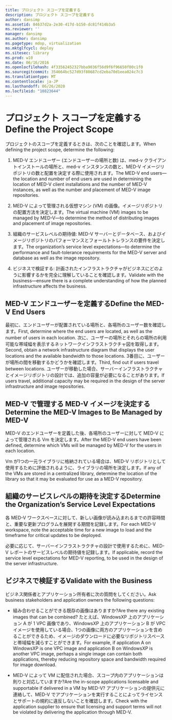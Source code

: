 ```yaml
---
title: プロジェクト スコープを定義する
description: プロジェクト スコープを定義する
author: dansimp
ms.assetid: 84637d2a-2e30-417d-b150-dc81f414b3a5
ms.reviewer: ''
manager: dansimp
ms.author: dansimp
ms.pagetype: mdop, virtualization
ms.mktglfcycl: deploy
ms.sitesec: library
ms.prod: w10
ms.date: 06/16/2016
ms.openlocfilehash: 4f33562452327bba9036f56d9f6f96650f00c1f0
ms.sourcegitcommit: 354664bc527d93f80687cd2eba70d1eea024c7c3
ms.translationtype: MT
ms.contentlocale: ja-JP
ms.lasthandoff: 06/26/2020
ms.locfileid: "10823644"
---
```

# <span data-ttu-id="314ac-103">プロジェクト スコープを定義する</span><span class="sxs-lookup"><span data-stu-id="314ac-103">Define the Project Scope</span></span>


<span data-ttu-id="314ac-104">プロジェクトのスコープを定義するときは、次のことを確認します。</span><span class="sxs-lookup"><span data-stu-id="314ac-104">When defining the project scope, determine the following:</span></span>

1.  <span data-ttu-id="314ac-105">MED-V エンドユーザー (エンドユーザーの場所と数) は、med-v クライアントインストールの場所と、med-v インスタンスの数と、MED-V イメージリポジトリの数と配置を決定する際に使用されます。</span><span class="sxs-lookup"><span data-stu-id="314ac-105">The MED-V end users—the location and number of end users are used in determining the location of MED-V client installations and the number of MED-V instances, as well as the number and placement of MED-V image repositories.</span></span>

2.  <span data-ttu-id="314ac-106">MED-V によって管理される仮想マシン (VM) の画像。イメージリポジトリの配置方法を決定します。</span><span class="sxs-lookup"><span data-stu-id="314ac-106">The virtual machine (VM) images to be managed by MED-V—to determine the method of distributing images and placement of image repositories.</span></span>

3.  <span data-ttu-id="314ac-107">組織のサービスレベルの期待値: MED-V サーバーとデータベース、およびイメージリポジトリのパフォーマンスとフォールトトレランスの要件を決定します。</span><span class="sxs-lookup"><span data-stu-id="314ac-107">The organization’s service level expectations—to determine the performance and fault-tolerance requirements for the MED-V server and database as well as the image repository.</span></span>

4.  <span data-ttu-id="314ac-108">ビジネスで検証する: 計画されたインフラストラクチャがビジネスにどのように影響するかを完全に理解していることを確認します。</span><span class="sxs-lookup"><span data-stu-id="314ac-108">Validate with the business—ensure there is a complete understanding of how the planned infrastructure affects the business.</span></span>

## <span data-ttu-id="314ac-109">MED-V エンドユーザーを定義する</span><span class="sxs-lookup"><span data-stu-id="314ac-109">Define the MED-V End Users</span></span>


<span data-ttu-id="314ac-110">最初に、エンドユーザーが配置されている場所と、各場所のユーザー数を確認します。</span><span class="sxs-lookup"><span data-stu-id="314ac-110">First, determine where the end users are located, as well as the number of users in each location.</span></span> <span data-ttu-id="314ac-111">次に、ユーザーの場所とそれらの場所の利用可能な帯域幅を表示するネットワークインフラストラクチャ図を取得します。</span><span class="sxs-lookup"><span data-stu-id="314ac-111">Second, obtain a network infrastructure diagram that displays the user locations and the available bandwidth to those locations.</span></span> <span data-ttu-id="314ac-112">3番目に、ユーザーが場所の間を移動するかどうかを確認します。</span><span class="sxs-lookup"><span data-stu-id="314ac-112">Third, find out if users travel between locations.</span></span> <span data-ttu-id="314ac-113">ユーザーが移動した場合、サーバーインフラストラクチャとイメージリポジトリの設計では、追加の容量が必要になることがあります。</span><span class="sxs-lookup"><span data-stu-id="314ac-113">If users travel, additional capacity may be required in the design of the server infrastructure and image repositories.</span></span>

## <span data-ttu-id="314ac-114">MED-V で管理する MED-V イメージを決定する</span><span class="sxs-lookup"><span data-stu-id="314ac-114">Determine the MED-V Images to Be Managed by MED-V</span></span>


<span data-ttu-id="314ac-115">MED-V のエンドユーザーを定義した後、各場所のユーザーに対して MED-V によって管理される Vm を決定します。</span><span class="sxs-lookup"><span data-stu-id="314ac-115">After the MED-V end users have been defined, determine which VMs will be managed by MED-V for the users in each location.</span></span>

<span data-ttu-id="314ac-116">Vm が1つの一元ライブラリに格納されている場合は、MED-V リポジトリとして使用するために評価されるように、ライブラリの場所を決定します。</span><span class="sxs-lookup"><span data-stu-id="314ac-116">If any of the VMs are stored in a centralized library, determine the location of the library so that it may be evaluated for use as a MED-V repository.</span></span>

## <a href="" id="determine-the-organization-s-service-level-expectations"></a><span data-ttu-id="314ac-117">組織のサービスレベルの期待を決定する</span><span class="sxs-lookup"><span data-stu-id="314ac-117">Determine the Organization’s Service Level Expectations</span></span>


<span data-ttu-id="314ac-118">各 MED-V ワークスペースに対して、新しい画像が読み込まれるまでの許容時間と、重要な更新プログラムを展開する期間を記録します。</span><span class="sxs-lookup"><span data-stu-id="314ac-118">For each MED-V workspace, note the acceptable time for a new image to load and the timeframe for critical updates to be deployed.</span></span>

<span data-ttu-id="314ac-119">必要に応じて、サーバーインフラストラクチャの設計で使用するために、MED-V レポートのサービスレベルの期待値を記録します。</span><span class="sxs-lookup"><span data-stu-id="314ac-119">If applicable, record the service level expectations for MED-V reporting, to be used in the design of the server infrastructure.</span></span>

## <span data-ttu-id="314ac-120">ビジネスで検証する</span><span class="sxs-lookup"><span data-stu-id="314ac-120">Validate with the Business</span></span>


<span data-ttu-id="314ac-121">ビジネス関係者とアプリケーション所有者に次の質問をしてください。</span><span class="sxs-lookup"><span data-stu-id="314ac-121">Ask business stakeholders and application owners the following questions:</span></span>

-   <span data-ttu-id="314ac-122">組み合わせることができる既存の画像はありますか?</span><span class="sxs-lookup"><span data-stu-id="314ac-122">Are there any existing images that can be combined?</span></span> <span data-ttu-id="314ac-123">たとえば、WindowsXP 上のアプリケーション A が 1 VPC 画像であり、WindowsXP 上のアプリケーション B が VPC イメージを使用している場合、1つの画像に両方のアプリケーションを含めることができるため、イメージのダウンロードに必要なリポジトリスペースと帯域幅を減らすことができます。</span><span class="sxs-lookup"><span data-stu-id="314ac-123">For example, if application A on WindowsXP is one VPC image and application B on WindowsXP is another VPC image, perhaps a single image can contain both applications, thereby reducing repository space and bandwidth required for image download.</span></span>

-   <span data-ttu-id="314ac-124">MED-V によって VM に配信された場合、スコープ内のアプリケーションは則りと対応していますか?</span><span class="sxs-lookup"><span data-stu-id="314ac-124">Are the in-scope applications licensable and supportable if delivered in a VM by MED-V?</span></span> <span data-ttu-id="314ac-125">アプリケーションの提供元に連絡して、MED-V でアプリケーションを実行することによってライセンスとサポートの規約に違反しないことを確認します。</span><span class="sxs-lookup"><span data-stu-id="314ac-125">Check with the application supplier to ensure that licensing and support terms will not be violated by delivering the application through MED-V.</span></span>

 

 





